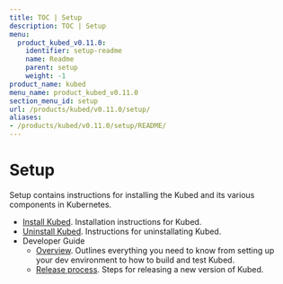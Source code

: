 ```yaml
---
title: TOC | Setup
description: TOC | Setup
menu:
  product_kubed_v0.11.0:
    identifier: setup-readme
    name: Readme
    parent: setup
    weight: -1
product_name: kubed
menu_name: product_kubed_v0.11.0
section_menu_id: setup
url: /products/kubed/v0.11.0/setup/
aliases:
- /products/kubed/v0.11.0/setup/README/
---
```


# Setup

Setup contains instructions for installing the Kubed and its various components in Kubernetes.

- [Install Kubed](/products/kubed/v0.11.0/setup/install). Installation instructions for Kubed.
- [Uninstall Kubed](/products/kubed/v0.11.0/setup/uninstall). Instructions for uninstallating Kubed.
- Developer Guide
  - [Overview](/products/kubed/v0.11.0/setup/developer-guide/overview). Outlines everything you need to know from setting up your dev environment to how to build and test Kubed.
  - [Release process](/products/kubed/v0.11.0/setup/developer-guide/release). Steps for releasing a new version of Kubed.
